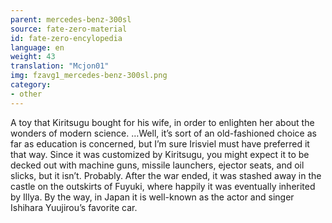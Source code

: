 ```yaml
---
parent: mercedes-benz-300sl
source: fate-zero-material
id: fate-zero-encylopedia
language: en
weight: 43
translation: "Mcjon01"
img: fzavg1_mercedes-benz-300sl.png
category:
- other
---
```


A toy that Kiritsugu bought for his wife, in order to enlighten her about the wonders of modern science.
…Well, it’s sort of an old-fashioned choice as far as education is concerned, but I’m sure Irisviel must have preferred it that way. Since it was customized by Kiritsugu, you might expect it to be decked out with machine guns, missile launchers, ejector seats, and oil slicks, but it isn’t. Probably.
After the war ended, it was stashed away in the castle on the outskirts of Fuyuki, where happily it was eventually inherited by Illya.
By the way, in Japan it is well-known as the actor and singer Ishihara Yuujirou’s favorite car.
